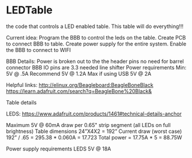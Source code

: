 # LEDTable
the code that controls a LED enabled table. This table will do everything!!!

Current idea:
Program the BBB to control the leds on the table. Create PCB to connect BBB to table. Create power supply for the entire system. Enable the BBB to connect to WIFI

BBB Details:
Power is broken out to the the header pins no need for barrel connector
BBB IO pins are 3.3 needed line shifter
Power requirements 
Min: 5V @ .5A
Recommend 5V @ 1.2A
Max if using USB 5V @ 2A

Helpful links:
http://elinux.org/Beagleboard:BeagleBoneBlack 
https://learn.adafruit.com/search?q=BeagleBone%20Black&



Table details 

LEDS:
https://www.adafruit.com/products/1461#technical-details-anchor

Maximum 5V @ 60mA draw per 0.65" strip segment (all LEDs on full brightness)
Table dimensions 24”X4X2 = 192”
Current draw (worst case)
192” / .65 = 295.38 *  0.060A = 17.723
Total power = 17.75A * 5 = 88.75W 

Power supply requirements
LEDS
5V @ 18A 
